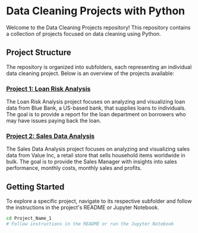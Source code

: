 # Data Cleaning Projects with Python

Welcome to the Data Cleaning Projects repository! This repository contains a collection of projects focused on data cleaning using Python.

## Project Structure

The repository is organized into subfolders, each representing an individual data cleaning project. Below is an overview of the projects available:

### [Project 1: Loan Risk Analysis](./Loan%20Risk%20Analysis)
The Loan Risk Analysis project focuses on analyzing and visualizing loan data from Blue Bank, a US-based bank, that supplies loans to individuals. The goal is to provide a report for the loan department on borrowers who may have issues paying back the loan.

### [Project 2: Sales Data Analysis](./Sales%20Analysis)
The Sales Data Analysis project focuses on analyzing and visualizing sales data from Value Inc, a retail store that sells household items worldwide in bulk. The goal is to provide the Sales Manager with insights into sales performance, monthly costs, monthly sales and profits.

## Getting Started

To explore a specific project, navigate to its respective subfolder and follow the instructions in the project's README or Jupyter Notebook.

```bash
cd Project_Name_1
# Follow instructions in the README or run the Jupyter Notebook
